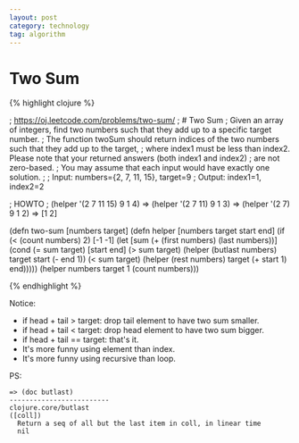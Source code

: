 ```yaml
---
layout: post
category: technology
tag: algorithm
---
```


Two Sum
=======

{% highlight clojure %}

; https://oj.leetcode.com/problems/two-sum/
; # Two Sum
; Given an array of integers, find two numbers such that they add up to a specific target number.
; The function twoSum should return indices of the two numbers such that they add up to the target,
; where index1 must be less than index2. Please note that your returned answers (both index1 and index2)
; are not zero-based.
; You may assume that each input would have exactly one solution.
;
;   Input: numbers={2, 7, 11, 15}, target=9
;   Output: index1=1, index2=2

; HOWTO
; (helper '(2 7 11 15) 9 1 4) => (helper '(2 7 11) 9 1 3) => (helper '(2 7) 9 1 2) => [1 2]

(defn two-sum
  [numbers target]
  (defn helper
    [numbers target start end]
    (if (< (count numbers) 2)
      [-1 -1]
      (let [sum (+ (first numbers) (last numbers))]
        (cond (= sum target)
              [start end]
              (> sum target)
              (helper (butlast numbers) target start (- end 1))
              (< sum target)
              (helper (rest numbers) target (+ start 1) end)))))
  (helper numbers target 1 (count numbers)))

{% endhighlight %}

Notice:

* if head + tail > target: drop tail element to have two sum smaller.
* if head + tail < target: drop head element to have two sum bigger.
* if head + tail == target: that's it.
* It's more funny using element than index.
* It's more funny using recursive than loop.

PS:

    => (doc butlast)
    -------------------------
    clojure.core/butlast
    ([coll])
      Return a seq of all but the last item in coll, in linear time
      nil
